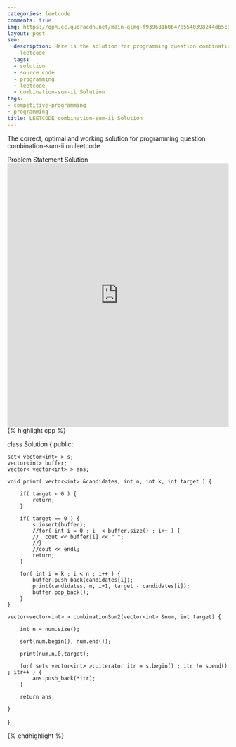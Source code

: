 ```yaml
---
categories: leetcode
comments: true
img: https://qph.ec.quoracdn.net/main-qimg-f939681b0b47e5540398244db5c8966f?convert_to_webp=true
layout: post
seo:
  description: Here is the solution for programming question combination-sum-ii on
    leetcode
  tags:
  - solution
  - source code
  - programming
  - leetcode
  - combination-sum-ii Solution
tags:
- competitive-programming
- programming
title: LEETCODE combination-sum-ii Solution
---
```

The correct, optimal and working solution for programming question combination-sum-ii on leetcode

<div class="ui secondary pointing large menu">
  <a class="grey item" data-tab="problem-statement">
    Problem Statement
  </a>
  <a class="active item grey" data-tab="solution">
    Solution
  </a>
</div>
<div class="ui bottom attached tab" data-tab="problem-statement">
    <iframe src="https://leetcode.com/problems/combination-sum-ii/" width="100%" height="600px" style="overflow: scroll; border: none;"></iframe>
</div>
<div class="ui bottom attached active tab" data-tab="solution">
{% highlight cpp %}

class Solution {
public:

    set< vector<int> > s;
    vector<int> buffer;
    vector< vector<int> > ans;

    void print( vector<int> &candidates, int n, int k, int target ) {

    	if( target < 0 ) {
    		return;
    	}
    
    	if( target == 0 ) {
    		s.insert(buffer);
    		//for( int i = 0 ; i  < buffer.size() ; i++ ) {
    		//	cout << buffer[i] << " ";
    		//}
    		//cout << endl;
    		return;
    	}
    	
    	for( int i = k ; i < n ; i++ ) {
    		buffer.push_back(candidates[i]);
    		print(candidates, n, i+1, target - candidates[i]);
    		buffer.pop_back();
    	}
    }

    vector<vector<int> > combinationSum2(vector<int> &num, int target) {
        
        int n = num.size();
        
        sort(num.begin(), num.end());
        
        print(num,n,0,target);
	
	    for( set< vector<int> >::iterator itr = s.begin() ; itr != s.end() ; itr++ ) {
		    ans.push_back(*itr);
	    }
	    
	    return ans;
        
    }
};

{% endhighlight %}
</div>

